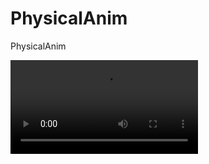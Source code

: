 # PhysicalAnim
PhysicalAnim

![Output sample](https://github.com/SeungwonLee/PhysicalAnim/blob/master/sample.mp4)
